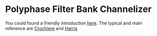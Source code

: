 # Polyphase Filter Bank Channelizer

You could found a friendly introduction [here](https://ieeexplore.ieee.org/document/7366712).
The typical and main reference are [Crochiere](https://www.amazon.com/Multirate-Digital-Signal-Processing-Crochiere/dp/0136051626) and [Harris](https://www.amazon.com/Multirate-Signal-Processing-Communication-Systems/dp/0131465112)
